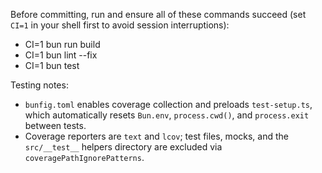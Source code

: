 Before committing, run and ensure all of these commands succeed (set `CI=1` in your shell first to avoid session interruptions):

- CI=1 bun run build
- CI=1 bun lint --fix
- CI=1 bun test

Testing notes:

- `bunfig.toml` enables coverage collection and preloads `test-setup.ts`, which automatically resets `Bun.env`, `process.cwd()`, and `process.exit` between tests.
- Coverage reporters are `text` and `lcov`; test files, mocks, and the `src/__test__` helpers directory are excluded via `coveragePathIgnorePatterns`.
